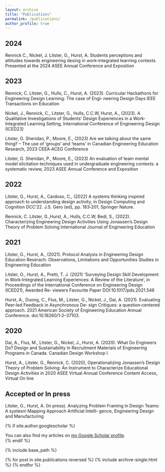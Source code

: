 ```yaml
---
layout: archive
title: "Publications"
permalink: /publications/
author_profile: true
---
```


## 2024
Rennick C., Nickel, J. Litster, G., Hurst, A. Students perceptions and attitudes towards engineering desing in work‐integrated
learning contexts. Presented at the 2024 ASEE Annual Conference and Exposition

## 2023
Rennick, C. Litster, G., Hulls, C., Hurst, A. (2023). Curricular Hackathons for Engineering Design Learning: The case of Engi‐ neering Design Days IEEE Transactions on Education

Nickel, J., Rennick, C., Litster, G., Hulls, C.C.W, Hurst, A., (2023). A Qualitative Investigations of Students’ Design Experiences
in a Work‐Integrated Learning Setting, International Conference of Engineering Design (ICED23)

Litster, G. Sheridan, P., Moore, E., (2023) Are we talking about the same thing? – The use of ‘groups’ and ‘teams’ in Canadian
Engineering Education Research, 2023 CEEA‐ACEG Conference

Litster, G. Sheridan, P., Moore, E., (2023) An evaluation of team mental model elicitation techniques used in undergraduate
engineering contexts: a systematic review, 2023 ASEE Annual Conference and Exposition

## 2022
Litster, G., Hurst, A., Cardoso, C., (2022) A systems thinking inspired approach to understanding design activity, in Design
Computing and Cognition DCC’22. J.S. Gero (ed), pp. 183‐201, Springer Nature.

Rennick, C. Litster, G.,Hurst, A., Hulls, C.C.W, Bedi, S., (2022). Characterizing Engineering Design Activities Using Jonassen’s Design Theory of Problem Solving International Journal of Engineering Education

## 2021
Litster, G., Hurst, A., (2021). Protocol Analysis in Engineering Design Education Reserach: Observations, Limitations and Opportunities Studies in Engineering Education

Litster, G., Hurst, A., Pretti, T. J. (2021) ‘Surveying Design Skill Development in Work‐Integrated Learning Experiences: A Review of the Literature’, in Proceedings of the International Conference on Engineering Design (ICED21), Awarded Re‐ viewers Favourite Paper DOI:10.1017/pds.2021.546

Hurst, A., Duong, C., Flus, M., Litster, G., Nickel, J., Dai, A. (2021). Evaluating Peer‐led Feedback in Asynchronous De‐ sign Critiques: a question‐centered approach. 2021 American Society of Engineering Education Annual Conference. doi:10.18260/1‐2–37103.

## 2020
Dai, A., Flus, M., Litster, G., Nickel, J., Hurst, A. (2020). What Do Engineers Do? Design and Sustainability in Recruitment Materials of Engineering Programs in Canada. Canadian Design Workshop I.

Hurst, A., Litster, G., Rennick, C. (2020), Operationalizing Jonassen’s Design Theory of Problem Solving: An Instrument to Characterize Educational Design Activities in 2020 ASEE Virtual Annual Conference Content Access, Virtual On line

## Accepted or In press
Litster, G., Hurst, A. (In press). Analyzing Problem Framing in Design Teams: A systesm Mapping Approach Artificial Intelli‐ gence, Engineering Design and Manufacturing

{% if site.author.googlescholar %}
  <div class="wordwrap">You can also find my articles on <a href="{{site.author.googlescholar}}">my Google Scholar profile</a>.</div>
{% endif %}

{% include base_path %}

{% for post in site.publications reversed %}
  {% include archive-single.html %}
{% endfor %}
